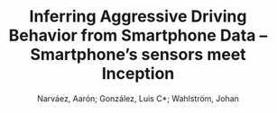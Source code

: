 ---
paperId: 12
author: Narváez, Aarón; González, Luis C*; Wahlström, Johan 
publicationauthor: González, L. C. et al.
title: Inferring Aggressive Driving Behavior from Smartphone Data – Smartphone’s sensors meet  Inception
pdf: Narvaez_short_12.pdf
poster: Narvaez_short_12.png
alt: --
type: Poster
topic: Deep Learning
link: https://research.latinxinai.org/papers/neurips/2020/pdf/Narvaez_short_12.pdf
conference: neurips
year: 2020
tags: neurips-2020
location: Virtual
---
